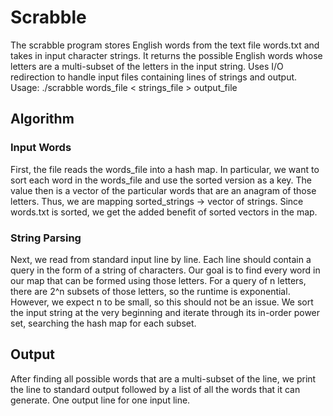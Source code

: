 # Scrabble

The scrabble program stores English words from the text file words.txt and takes in input character strings. It returns the possible English words whose letters are a multi-subset of the letters in the input string. Uses I/O redirection to handle input files containing lines of strings and output.
Usage: ./scrabble words_file < strings_file > output_file

## Algorithm

### Input Words

First, the file reads the words_file into a hash map. In particular, we want to sort each word in the words_file and use the sorted version as a key. The value then is a vector of the particular words that are an anagram of those letters. Thus, we are mapping sorted_strings -> vector of strings. Since words.txt is sorted, we get the added benefit of sorted vectors in the map.

### String Parsing

Next, we read from standard input line by line. Each line should contain a query in the form of a string of characters. Our goal is to find every word in our map that can be formed using those letters. For a query of n letters, there are 2^n subsets of those letters, so the runtime is exponential. However, we expect n to be small, so this should not be an issue. We sort the input string at the very beginning and iterate through its in-order power set, searching the hash map for each subset.

## Output

After finding all possible words that are a multi-subset of the line, we print the line to standard output followed by a list of all the words that it can generate. One output line for one input line.